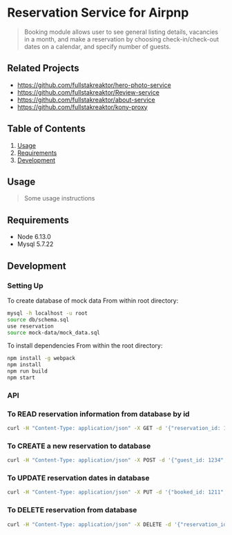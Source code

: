 # Reservation Service for Airpnp

> Booking module allows user to see general listing details, vacancies in a month, and make a reservation by choosing check-in/check-out dates on a calendar, and specify number of guests.

## Related Projects

  - https://github.com/fullstakreaktor/hero-photo-service
  - https://github.com/fullstakreaktor/Review-service
  - https://github.com/fullstakreaktor/about-service
  - https://github.com/fullstakreaktor/kony-proxy

## Table of Contents

1. [Usage](#Usage)
1. [Requirements](#requirements)
1. [Development](#development)

## Usage

> Some usage instructions

## Requirements

- Node 6.13.0
- Mysql 5.7.22 

## Development

### Setting Up 

To create database of mock data
From within root directory:

```sh
mysql -h localhost -u root 
source db/schema.sql
use reservation
source mock-data/mock_data.sql
```


To install dependencies
From within the root directory:

```sh
npm install -g webpack
npm install
npm run build
npm start
```

### API

### To READ reservation information from database by id

```sh
curl -H "Content-Type: application/json" -X GET -d '{"reservation_id: 100"}' http://localhost:3003/api/reservations/:reservation_id
```

### To CREATE a new reservation to database

```sh
curl -H "Content-Type: application/json" -X POST -d '{"guest_id: 1234", "booked_dates_id: 1209", "total_adults: 11", "total_pups: 5", "total_charge: 980.17"}' http://localhost:3003/api/guest/:guest_id/booking/:booked_dates_id/adults/:total_adults/pups/:total_pups/charge/:total_charge
```

### To UPDATE reservation dates in database

```sh
curl -H "Content-Type: application/json" -X PUT -d '{"booked_id: 1211", "check_in: 2018-08-14", "check_out: 2018-08-20"}' http://localhost:3003/api/booking/:booked_id/check_in/:check_in_date/check_out/:check_out_date
```

### To DELETE reservation from database

```sh
curl -H "Content-Type: application/json" -X DELETE -d '{"reservation_id: 1236"}' http://localhost:3003/api/reservations/:reservation_id
```



